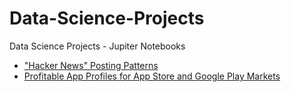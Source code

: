 # Data-Science-Projects
Data Science Projects - Jupiter Notebooks 


* ["Hacker News" Posting Patterns](https://github.com/Deepmanyu/Data-Science-Projects/blob/master/Hacker%20News%20Posting%20Patterns.ipynb)
* [Profitable App Profiles for App Store and Google Play Markets](https://github.com/Deepmanyu/Data-Science-Projects/blob/master/Profitable%20App%20Profiles%20for%20App%20Store%20and%20Google%20Play%20Markets.ipynb)



